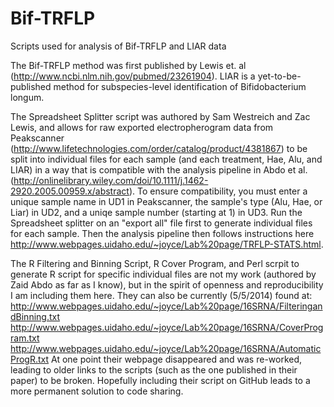 Bif-TRFLP
=========

Scripts used for analysis of Bif-TRFLP and LIAR data

The Bif-TRFLP method was first published by Lewis et. al (http://www.ncbi.nlm.nih.gov/pubmed/23261904). LIAR is a yet-to-be-published method for subspecies-level identification of Bifidobacterium longum.  

The Spreadsheet Splitter script was authored by Sam Westreich and Zac Lewis, and allows for raw exported electropherogram data from Peakscanner (http://www.lifetechnologies.com/order/catalog/product/4381867) to be split into individual files for each sample (and each treatment, Hae, Alu, and LIAR) in a way that is compatible with the analysis pipeline in Abdo et al. (http://onlinelibrary.wiley.com/doi/10.1111/j.1462-2920.2005.00959.x/abstract). To ensure compatibility, you must enter a unique sample name in UD1 in Peakscanner, the sample's type (Alu, Hae, or Liar) in UD2, and a uniqe sample number (starting at 1) in UD3. Run the Spreadsheet splitter on an "export all" file first to generate individual files for each sample. Then the analysis pipeline then follows instructions here http://www.webpages.uidaho.edu/~joyce/Lab%20page/TRFLP-STATS.html. 

The R Filtering and Binning Script, R Cover Program, and Perl scrpit to generate R script for specific individual files are not my work (authored by Zaid Abdo as far as I know), but in the spirit of openness and reproducibility I am including them here. They can also be currently (5/5/2014) found at:
http://www.webpages.uidaho.edu/~joyce/Lab%20page/16SRNA/FilteringandBinning.txt
http://www.webpages.uidaho.edu/~joyce/Lab%20page/16SRNA/CoverProgram.txt
http://www.webpages.uidaho.edu/~joyce/Lab%20page/16SRNA/AutomaticProgR.txt
At one point their webpage disappeared and was re-worked, leading to older links to the scripts (such as the one published in their paper) to be broken. Hopefully including their script on GitHub leads to a more permanent solution to code sharing.
